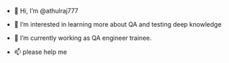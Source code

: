 - 👋 Hi, I’m @athulraj777
- 👀 I’m interested in learning more about QA and testing deep knowledge
- 🌱 I’m currently working as QA engineer trainee.

- 📫 please help me 

<!---
athulraj777/athulraj777 is a ✨ special ✨ repository because its `README.md` (this file) appears on your GitHub profile.
You can click the Preview link to take a look at your changes.
--->
